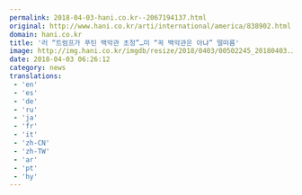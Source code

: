 ```yaml
---
permalink: 2018-04-03-hani.co.kr--2067194137.html
original: http://www.hani.co.kr/arti/international/america/838902.html
domain: hani.co.kr
title: '러 “트럼프가 푸틴 백악관 초청”…미 “꼭 백악관은 아냐” 떨떠름'
image: http://img.hani.co.kr/imgdb/resize/2018/0403/00502245_20180403.JPG
date: 2018-04-03 06:26:12
category: news
translations: 
 - 'en'
 - 'es'
 - 'de'
 - 'ru'
 - 'ja'
 - 'fr'
 - 'it'
 - 'zh-CN'
 - 'zh-TW'
 - 'ar'
 - 'pt'
 - 'hy'
---
```


